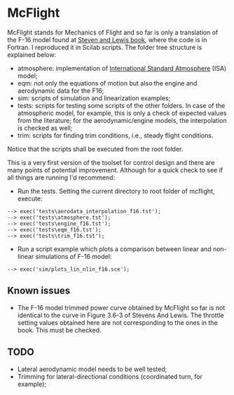 # McFlight
McFlight stands for Mechanics of Flight and so far is only a translation of the F-16 model found at [Steven and Lewis book](https://www.amazon.com/Aircraft-Control-Simulation-Brian-Stevens/dp/0471371459), where the code is in Fortran. I reproduced it in Scilab scripts. The folder tree structure is explained below:

* atmosphere: implementation of [International Standard Atmosphere](https://ntrs.nasa.gov/archive/nasa/casi.ntrs.nasa.gov/19770009539.pdf) (ISA) model;
* eqm: not only the equations of motion but also the engine and aerodynamic data for the F16;
* sim: scripts of simulation and linearization examples;
* tests: scripts for testing some scripts of the other folders. In case of the atmospheric model, for example, this is only a check of expected values from the literature; for the aerodynamic/engine models, the interpolation is checked as well;
* trim: scripts for finding trim conditions, i.e., steady flight conditions.

Notice that the scripts shall be executed from the root folder.

This is a very first version of the toolset for control design and there are many points of potential improvement. Although for a quick check to see if all things are running I'd recommend:

* Run the tests. Setting the current directory to root folder of mcflight, execute:
```
--> exec('tests\aerodata_interpolation_f16.tst');
--> exec('tests\atmosphere.tst');
--> exec('tests\engine_f16.tst');
--> exec('tests\eqm_f16.tst');
--> exec('tests\trim_f16.tst');
```
* Run a script example which plots a comparison between linear and non-linear simulations of F-16 model:
```
--> exec('sim/plots_lin_nlin_f16.sce');
```

## Known issues
* The F-16 model trimmed power curve obtained by McFlight so far is not identical to the curve in Figure 3.6-3 of Stevens And Lewis. The throttle setting values obtained here are not corresponding to the ones in the book. This must be checked.

## TODO
* Lateral aerodynamic model needs to be well tested;
* Trimming for lateral-directional conditions (coordinated turn, for example);
